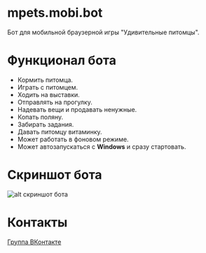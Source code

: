 # mpets.mobi.bot
Бот для мобильной браузерной игры "Удивительные питомцы".

# Функционал бота
- Кормить питомца.
- Играть с питомцем.
- Ходить на выставки.
- Отправлять на прогулку.
- Надевать вещи и продавать ненужные.
- Копать поляну.
- Забирать задания.
- Давать питомцу витаминку.
- Может работать в фоновом режиме.
- Может автозапускаться с **Windows** и сразу стартовать.

# Скриншот бота
![alt скриншот бота](https://pp.userapi.com/c849532/v849532288/191c65/KhXyGOGx9Po.jpg)

# Контакты
[Группа ВКонтакте](https://vk.com/mpets_mobi_bot)
